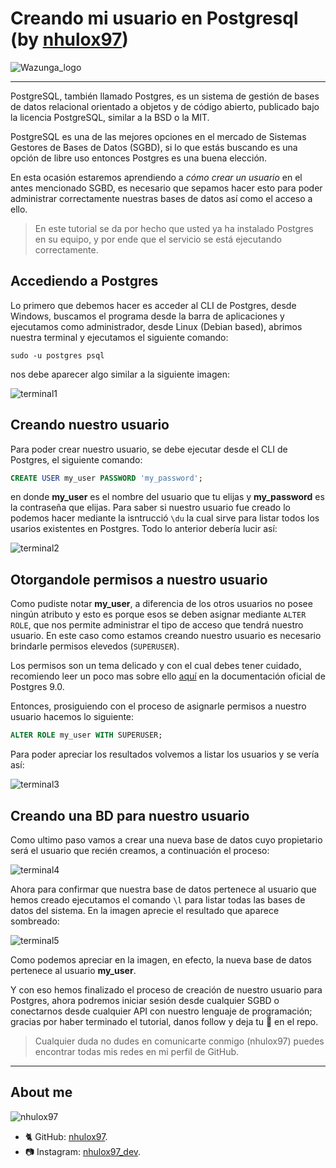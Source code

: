 # Creando mi usuario en Postgresql (by [nhulox97](https://github.com/nhulox97))

![Wazunga_logo](../resources/wazunga_logo.png)

---
PostgreSQL, también llamado Postgres, es un sistema de gestión de bases de datos relacional orientado a objetos y de código abierto, publicado bajo la licencia PostgreSQL, similar a la BSD o la MIT.

PostgreSQL es una de las mejores opciones en el mercado de Sistemas Gestores de Bases de Datos (SGBD), si lo que estás buscando es una opción de libre uso entonces Postgres es una buena elección.

En esta ocasión estaremos aprendiendo a *cómo crear un usuario* en el antes mencionado SGBD, es necesario que sepamos hacer esto para poder administrar correctamente nuestras bases de datos así como el acceso a ello.

> En este tutorial se da por hecho que usted ya ha instalado Postgres en su equipo, y por ende que el servicio se está ejecutando correctamente.

## Accediendo a Postgres

Lo primero que debemos hacer es acceder al CLI de Postgres, desde Windows, buscamos el programa desde la barra de aplicaciones y ejecutamos como administrador, desde Linux (Debian based), abrimos nuestra terminal y ejecutamos el siguiente comando:

```
sudo -u postgres psql 
```

nos debe aparecer algo similar a la siguiente imagen:

![terminal1](img/terminal1.png)

## Creando nuestro usuario

Para poder crear nuestro usuario, se debe ejecutar desde el CLI de Postgres, el siguiente comando:

```sql
CREATE USER my_user PASSWORD 'my_password';
```

en donde **my_user** es el nombre del usuario que tu elijas y **my_password** es la contraseña que elijas. Para saber si nuestro usuario fue creado lo podemos hacer mediante la isntrucció `\du` la cual sirve para listar todos los usarios existentes en Postgres. Todo lo anterior debería lucir así:

![terminal2](img/terminal2.png)

## Otorgandole permisos a nuestro usuario

Como pudiste notar **my_user**, a diferencia de los otros usuarios no posee ningún atributo y esto es porque esos se deben asignar mediante `ALTER ROLE`, que nos permite administrar el tipo de acceso que tendrá nuestro usuario. En este caso como estamos creando nuestro usuario es necesario brindarle permisos elevedos (`SUPERUSER`).

Los permisos son un tema delicado y con el cual debes tener cuidado, recomiendo leer un poco mas sobre ello [aquí](https://www.postgresql.org/docs/9.0/user-manag.html) en la documentación oficial de Postgres 9.0.

Entonces, prosiguiendo con el proceso de asignarle permisos a nuestro usuario hacemos lo siguiente:

```sql
ALTER ROLE my_user WITH SUPERUSER;
```

Para poder apreciar los resultados volvemos a listar los usuarios y se vería así:

![terminal3](img/terminal3.png)

## Creando una BD para nuestro usuario
Como ultimo paso vamos a crear una nueva base de datos cuyo propietario será el usuario que recién creamos, a continuación el proceso: 

![terminal4](img/terminal4.png)

Ahora para confirmar que nuestra base de datos pertenece al usuario que hemos creado ejecutamos el comando `\l` para listar todas las bases de datos del sistema. En la imagen aprecie el resultado que aparece sombreado:

![terminal5](img/terminal5.png)

Como podemos apreciar en la imagen, en efecto, la nueva base de datos pertenece al usuario **my_user**.

Y con eso hemos finalizado el proceso de creación de nuestro usuario para Postgres, ahora podremos iniciar sesión desde cualquier SGBD o conectarnos desde cualquier API con nuestro lenguaje de programación; gracias por haber terminado el tutorial, danos follow y deja tu 🌟 en el repo.

> Cualquier duda no dudes en comunicarte conmigo (nhulox97) puedes encontrar todas mis redes en mi perfil de GitHub.

---

## About me

![nhulox97](../resources/nhulox97.png)

- 🐈 GitHub: [nhulox97](https://github.com/nhulox97).
- 📷 Instagram: [nhulox97_dev](https://www.instagram.com/nhulox97_dev/).
